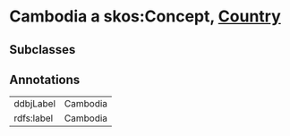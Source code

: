 # Cambodia a skos:Concept, [Country](/0.1/Country)

## Subclasses

## Annotations

|||
|-----|-----|
|ddbjLabel|Cambodia|
|rdfs:label|Cambodia|

